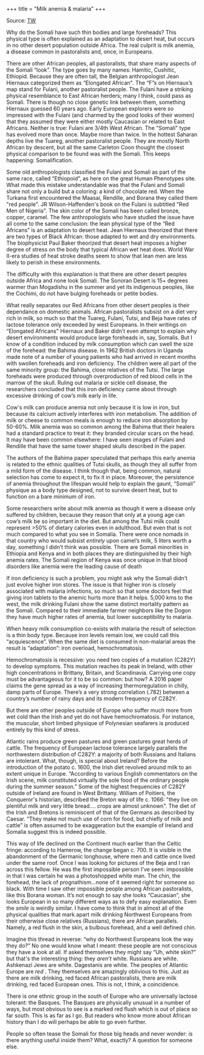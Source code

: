 +++
title = "Milk anemia & malaria"
+++

Source: [TW](https://threadreaderapp.com/thread/1742006339520336364.html)

Why do the Somali have such thin bodies and large foreheads? This physical type is often explained as an adaptation to desert heat, but occurs in no other desert population outside Africa. The real culprit is milk anemia, a disease common in pastoralists and, once, in Europeans.

There are other African peoples, all pastoralists, that share many aspects of the Somali “look”. The type goes by many names: Hamitic, Cushitic, Ethiopid. Because they are often tall, the Belgian anthropologist Jean Hiernaux categorized them as “Elongated African". The “F”s on Hiernaux’s map stand for Fulani, another pastoralist people. The Fulani have a striking physical resemblance to East African herders; many I think, could pass as Somali. There is though no close genetic link between them, something Hiernaux guessed 60 years ago. Early European explorers were so impressed with the Fulani (and charmed by the good looks of their women) that they assumed they were either mostly Caucasian or related to East Africans. Neither is true: Fulani are 3/4th West African. The "Somali" type has evolved more than once. Maybe more than twice. In the hottest Saharan depths live the Tuareg, another pastoralist people. They are mostly North African by descent, but all the same Carleton Coon thought the closest physical comparison to be found was with the Somali. This keeps happening: Somalification. 

Some old anthropologists classified the Fulani and Somali as part of the same race, called “Ethiopoid”, as here on the great Human Phenotypes site. What made this mistake understandable was that the Fulani and Somali share not only a build but a coloring: a kind of chocolate red. When the Turkana first encountered the Maasai, Rendille, and Borana they called them "red people". JR Wilson-Haffenden's book on the Fulani is subtitled "Red Men of Nigeria". The skin color of the Somali has been called bronze, copper, caramel. The few anthropologists who have studied the issue have all come to the same conclusion: the lean physical type of the “Red Africans” is an adaptation to desert heat. Jean Hiernaux theorized that there are two types of Black African: those adapted to wet and dry environments. The biophysicist Paul Baker theorized that desert heat imposes a higher degree of stress on the body that typical African wet heat does. World War II-era studies of heat stroke deaths seem to show that lean men are less likely to perish in these environments.

The difficulty with this explanation is that there are other desert peoples outside Africa and none look Somali. The Sonoran Desert is 15+ degrees warmer than Mogadishu in the summer and yet its indigenous peoples, like the Cochimi, do not have bulging foreheads or petite bodies.

What really separates our Red Africans from other desert peoples is their dependance on domestic animals. African pastoralists subsist on a diet very rich in milk, so much so that the Tuareg, Fulani, Tutsi, and Beja have rates of lactose tolerance only exceeded by west Europeans. In their writings on “Elongated Africans" Hiernaux and Baker didn’t even attempt to explain why desert environments would produce large foreheads in, say, Somalis. But I know of a condition induced by milk consumption which can swell the size of the forehead: the Bahima disease. In 1962 British doctors in Uganda made note of a number of young patients who had arrived in recent months with swollen foreheads and iron deficiency. The children were all part of the same minority group: the Bahima, close relatives of the Tutsi. The large foreheads were produced through overproduction of red blood cells in the marrow of the skull. Ruling out malaria or sickle cell disease, the researchers concluded that this iron deficiency came about through excessive drinking of cow’s milk early in life.

Cow's milk can produce anemia not only because it is low in iron, but because its calcium actively interferes with iron metabolism. The addition of milk or cheese to common meals is enough to reduce iron absorption by 50-60%. Milk anemia was so common among the Bahima that their healers had a standard practice to treat it: they branded circular scars on the head. It may have been common elsewhere: I have seen images of Fulani and Rendille that have the same tower shaped skulls described in the paper.

The authors of the Bahima paper speculated that perhaps this early anemia is related to the ethnic qualities of Tutsi skulls, as though they all suffer from a mild form of the disease. I think though that, being common, natural selection has come to expect it, to fix it in place. Moreover, the persistence of anemia throughout the lifespan would help to explain the gaunt, “Somali” physique as a body type designed, not to survive desert heat, but to function on a bare minimum of iron.

Some researchers write about milk anemia as though it were a disease only suffered by children, because they reason that only at a young age can cow’s milk be so important in the diet. But among the Tutsi milk could represent >50% of dietary calories even in adulthood. But even that is not much compared to what you see in Somalia. There were once nomads in that country who would subsist _entirely_ upon camel’s milk, 5 liters worth a day, something I didn’t think was possible. There are Somali minorities in Ethiopia and Kenya and in both places they are distinguished by their high anemia rates. The Somali region of Kenya was once unique in that blood disorders like anemia were the leading cause of death

If iron deficiency is such a problem, you might ask why the Somali didn’t just evolve higher iron stores. The issue is that higher iron is closely associated with malaria infections, so much so that some doctors feel that giving iron tablets to the anemic hurts more than it helps. 5,000 kms to the west, the milk drinking Fulani show the same distinct mortality pattern as the Somali. Compared to their immediate farmer neighbors like the Dogon they have much higher rates of anemia, but lower susceptibility to malaria.

When heavy milk consumption co-exists with malaria the result of selection is a thin body type. Because iron levels remain low, we could call this “acquiescence”. When the same diet is consumed in non-malarial areas the result is “adaptation”: iron overload, hemochromatosis.

Hemochromatosis is recessive: you need two copies of a mutation (C282Y) to develop symptoms. This mutation reaches its peak in Ireland, with other high concentrations in Brittany, Britain, and Scandinavia. Carrying one copy must be advantageous for it to be so common: but how? A 2016 paper claims the gene spread as a way of increasing thermoregulation in chilly, damp parts of Europe. There’s a very strong correlation (.782) between a country’s number of rainy days and its modern frequency of C282Y.

But there are other peoples outside of Europe who suffer much more from wet cold than the Irish and yet do not have hemochromatosis. For instance, the muscular, short limbed physique of Polynesian seafarers is produced entirely by this kind of stress. 

Atlantic rains produce green pastures and green pastures great herds of cattle. The frequency of European lactose tolerance largely parallels the northwestern distribution of C282Y: a majority of both Russians and Italians are intolerant. What, though, is special about Ireland? Before the introduction of the potato c. 1600, the Irish diet revolved around milk to an extent unique in Europe. “According to various English commentators on the Irish scene, milk constituted virtually the sole food of the ordinary people during the summer season.” Some of the highest frequencies of C282Y outside of Ireland are found in West Brittany. William of Poitiers, the Conqueror's historian, described the Breton way of life c. 1066: "they live on plentiful milk and very little bread.... crops are almost unknown". The diet of the Irish and Bretons is reminiscent of that of the Germans as described by Caesar. “They make not much use of corn for food, but chiefly of milk and cattle” is often assumed to be exaggeration but the example of Ireland and Somalia suggest this is indeed possible. 

This way of life declined on the Continent much earlier than the Celtic fringe: according to Hamerow, the change began c. 700. It is visible in the abandonment of the Germanic longhouse, where men and cattle once lived under the same roof. Once I was looking for pictures of the Beja and I ran across this fellow. He was the first impossible person I’ve seen: impossible in that I was certain he was a photoshopped white man. The chin, the forehead, the lack of prognathism…none of it seemed right for someone so black. With time I saw other impossible people among African pastoralists, like this Borana woman. It’s not enough to say she looks “Caucasian”, she looks European in so many different ways as to defy easy explanation. Even the _smile_ is weirdly similar. I have come to think that in almost all of the physical qualities that mark apart milk drinking Northwest Europeans from their otherwise close relatives (Russians), there are African parallels. Namely, a red flush in the skin, a bulbous forehead, and a well defined chin.

Imagine this thread in reverse: “why do Northwest Europeans look the way they do?” No one would know what I meant: these people are not conscious they have a look at all. If asked themselves they might say “Uh, white skin?” but that's the interesting thing: they _aren’t_ white. Russians are white. Ashkenazi Jews are white. Dagestanis are white. The peoples of Atlantic Europe are _red_ . They themselves are amazingly oblivious to this. Just as there are milk drinking, red faced African pastoralists, there are milk drinking, red faced European ones. This is not, I think, a coincidence. 

There is one ethnic group in the south of Europe who are universally lactose tolerant: the Basques. The Basques are physically unusual in a number of ways, but most obvious to see is a marked red flush which is out of place so far south. This is as far as I go. But readers who know more about African history than I do will perhaps be able to go even further. 

People so often tease the Somali for those big heads and never wonder: is there anything useful inside them? What, exactly? A question for someone else. 

